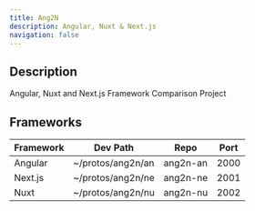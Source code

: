 ```yaml
---
title: Ang2N
description: Angular, Nuxt & Next.js
navigation: false
---
```


## Description

Angular, Nuxt and Next.js Framework Comparison Project

## Frameworks

| Framework | Dev Path          | Repo     | Port |
| --------- | ----------------- | -------- | ---- |
| Angular   | ~/protos/ang2n/an | ang2n-an | 2000 |
| Next.js   | ~/protos/ang2n/ne | ang2n-ne | 2001 |
| Nuxt      | ~/protos/ang2n/nu | ang2n-nu | 2002 |
